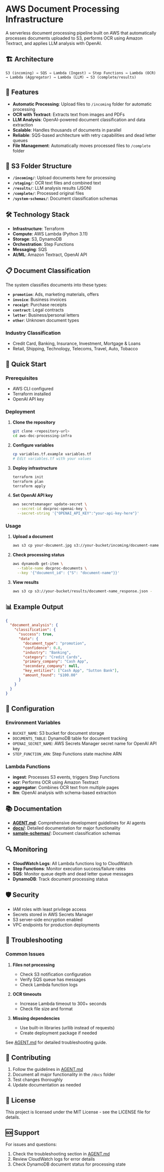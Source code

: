 # AWS Document Processing Infrastructure

A serverless document processing pipeline built on AWS that automatically processes documents uploaded to S3, performs OCR using Amazon Textract, and applies LLM analysis with OpenAI.

## 🏗️ Architecture

```
S3 (incoming) → SQS → Lambda (Ingest) → Step Functions → Lambda (OCR) → Lambda (Aggregator) → Lambda (LLM) → S3 (complete/results)
```

## 🚀 Features

- **Automatic Processing**: Upload files to `/incoming` folder for automatic processing
- **OCR with Textract**: Extracts text from images and PDFs
- **LLM Analysis**: OpenAI-powered document classification and data extraction
- **Scalable**: Handles thousands of documents in parallel
- **Reliable**: SQS-based architecture with retry capabilities and dead letter queues
- **File Management**: Automatically moves processed files to `/complete` folder

## 📁 S3 Folder Structure

- **`/incoming/`**: Upload documents here for processing
- **`/staging/`**: OCR text files and combined text
- **`/results/`**: LLM analysis results (JSON)
- **`/complete/`**: Processed original files
- **`/system-schemas/`**: Document classification schemas

## 🛠️ Technology Stack

- **Infrastructure**: Terraform
- **Compute**: AWS Lambda (Python 3.11)
- **Storage**: S3, DynamoDB
- **Orchestration**: Step Functions
- **Messaging**: SQS
- **AI/ML**: Amazon Textract, OpenAI API

## 📋 Document Classification

The system classifies documents into these types:
- **`promotion`**: Ads, marketing materials, offers
- **`invoice`**: Business invoices
- **`receipt`**: Purchase receipts
- **`contract`**: Legal contracts
- **`letter`**: Business/personal letters
- **`other`**: Unknown document types

### Industry Classification
- Credit Card, Banking, Insurance, Investment, Mortgage & Loans
- Retail, Shipping, Technology, Telecoms, Travel, Auto, Tobacco

## 🚀 Quick Start

### Prerequisites
- AWS CLI configured
- Terraform installed
- OpenAI API key

### Deployment

1. **Clone the repository**
   ```bash
   git clone <repository-url>
   cd aws-doc-processing-infra
   ```

2. **Configure variables**
   ```bash
   cp variables.tf.example variables.tf
   # Edit variables.tf with your values
   ```

3. **Deploy infrastructure**
   ```bash
   terraform init
   terraform plan
   terraform apply
   ```

4. **Set OpenAI API key**
   ```bash
   aws secretsmanager update-secret \
     --secret-id docproc-openai-key \
     --secret-string '{"OPENAI_API_KEY":"your-api-key-here"}'
   ```

### Usage

1. **Upload a document**
   ```bash
   aws s3 cp your-document.jpg s3://your-bucket/incoming/document-name_1.jpg
   ```

2. **Check processing status**
   ```bash
   aws dynamodb get-item \
     --table-name docproc-documents \
     --key '{"document_id": {"S": "document-name"}}'
   ```

3. **View results**
   ```bash
   aws s3 cp s3://your-bucket/results/document-name_response.json -
   ```

## 📊 Example Output

```json
{
  "document_analysis": {
    "classification": {
      "success": true,
      "data": {
        "document_type": "promotion",
        "confidence": 0.8,
        "industry": "Banking",
        "category": "Credit Cards",
        "primary_company": "Cash App",
        "secondary_company": null,
        "key_entities": ["Cash App", "Sutton Bank"],
        "amount_found": "$100.00"
      }
    }
  }
}
```

## 🔧 Configuration

### Environment Variables
- `BUCKET_NAME`: S3 bucket for document storage
- `DOCUMENTS_TABLE`: DynamoDB table for document tracking
- `OPENAI_SECRET_NAME`: AWS Secrets Manager secret name for OpenAI API key
- `STEP_FUNCTION_ARN`: Step Functions state machine ARN

### Lambda Functions
- **ingest**: Processes S3 events, triggers Step Functions
- **ocr**: Performs OCR using Amazon Textract
- **aggregator**: Combines OCR text from multiple pages
- **llm**: OpenAI analysis with schema-based extraction

## 📚 Documentation

- **[AGENT.md](AGENT.md)**: Comprehensive development guidelines for AI agents
- **[docs/](docs/)**: Detailed documentation for major functionality
- **[sample-schemas/](sample-schemas/)**: Document classification schemas

## 🔍 Monitoring

- **CloudWatch Logs**: All Lambda functions log to CloudWatch
- **Step Functions**: Monitor execution success/failure rates
- **SQS**: Monitor queue depth and dead letter queue messages
- **DynamoDB**: Track document processing status

## 🛡️ Security

- IAM roles with least privilege access
- Secrets stored in AWS Secrets Manager
- S3 server-side encryption enabled
- VPC endpoints for production deployments

## 🚨 Troubleshooting

### Common Issues

1. **Files not processing**
   - Check S3 notification configuration
   - Verify SQS queue has messages
   - Check Lambda function logs

2. **OCR timeouts**
   - Increase Lambda timeout to 300+ seconds
   - Check file size and format

3. **Missing dependencies**
   - Use built-in libraries (urllib instead of requests)
   - Create deployment package if needed

See [AGENT.md](AGENT.md) for detailed troubleshooting guide.

## 🤝 Contributing

1. Follow the guidelines in [AGENT.md](AGENT.md)
2. Document all major functionality in the `/docs` folder
3. Test changes thoroughly
4. Update documentation as needed

## 📄 License

This project is licensed under the MIT License - see the LICENSE file for details.

## 🆘 Support

For issues and questions:
1. Check the troubleshooting section in [AGENT.md](AGENT.md)
2. Review CloudWatch logs for error details
3. Check DynamoDB document status for processing state
